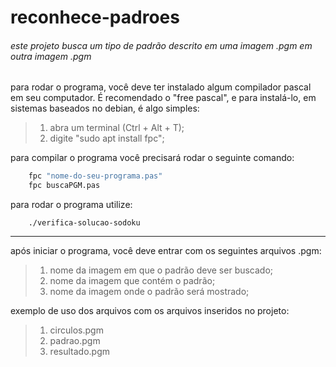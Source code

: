 # reconhece-padroes

###### este projeto busca um tipo de padrão descrito em uma imagem .pgm em outra imagem .pgm

para rodar o programa, você deve ter instalado
algum compilador pascal em seu computador.
É recomendado o "free pascal", e para instalá-lo,
em sistemas baseados no debian, é algo simples:

> 1. abra um terminal (Ctrl + Alt + T);
> 2. digite "sudo apt install fpc";

para compilar o programa você precisará rodar o
seguinte comando:

```bash    
    fpc "nome-do-seu-programa.pas"
    fpc buscaPGM.pas
```
para rodar o programa utilize:
```
    ./verifica-solucao-sodoku
```
_____________________________________________________________________________________

após iniciar o programa, você deve entrar com os seguintes arquivos .pgm:

> 1. nome da imagem em que o padrão deve ser buscado;
> 2. nome da imagem que contém o padrão;
> 3. nome da imagem onde o padrão será mostrado;

exemplo de uso dos arquivos com os arquivos inseridos no projeto:
> 1. circulos.pgm
> 2. padrao.pgm
> 3. resultado.pgm
